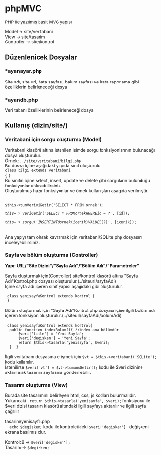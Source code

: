 # phpMVC
PHP ile yazılmış basit MVC yapısı

Model -> site/veritabani<br>
View -> site/tasarim<br>
Controller -> site/kontrol<br>

<h2>Düzenlenicek Dosyalar</h2>
<h3>*ayar/ayar.php</h3>
Site adı, site url, hata sayfası, bakım sayfası ve hata raporlama gibi özelliklerin belirleneceği dosya<br>
<h3>*ayar/db.php</h3>
Veri tabanı özelliklerinin belirleneceği dosya <br>
<h2>Kullanış (dizin/site/)</h2>
<h3>Veritabani için sorgu oluşturma (Model)</h3>
Veritabani klasörü altına istenilen isimde sorgu fonksiyonlarının bulunacağı dosya oluşturulur.<br>
Örnek: <code>../site/veritabani/bilgi.php</code><br>
Bu dosya içine aşağıdaki yapıda sınıf oluşturulur<br>
<code>class bilgi extends veritabani
{</code>
<code>}</code><br>
Bu sınıfın içine select, insert, update ve delete gibi sorguların bulunduğu fonksiyonlar ekleyebilirsiniz.<br>
Oluşturulmuş hazır fonksiyonlar ve örnek kullanışları aşagıda verilmiştir.<br><br>

<code>$this->tumVeriyiGetir('SELECT * FROM ornek');</code><br>

<code>$this->veriGetir('SELECT * FROM ornek WHERE id=?', [$id]);</code><br>

<code>$this->sorgu('INSERT INTO ornek (icerik) VALUES (?)', [$icerik]); </code><br><br>
Ana yapıyı tam olarak kavramak için veritabani/SQLite.php dosyasını inceleyebilirsiniz.<br>

<h3>Sayfa ve bölüm oluşturma (Controller)</h3>
<b>Yapı: URL/"Site Dizini"/"Sayfa Adı"/"Bölüm Adı"/"Parametreler"</b><br><br>
Sayfa oluşturmak için(Controller) site/kontrol klasörü altına "Sayfa Adı"Kontrol.php dosyası oluşturulur.(../siteurl/sayfaAdi)<br>
İçine sayfa adı içeren sınıf yapısı aşağıdaki gibi oluşturulur.<br><br>
<code> class yenisayfaKontrol extends kontrol { </code></br>
<code> }</code><br><br>
Bölüm oluşturmak için "Sayfa Adı"Kontrol.php dosyası içine ilgili bolüm adı içeren fonksiyon oluşturulur.(../siteurl/sayfaAdi/bolumAdi)<br><br>
<code> class yenisayfaKontrol extends kontrol{</code></br>
<code> 	public function indexBolum(){ //index ana bölümdür</code></br>
<code> 		$veri['title'] = 'Yeni Sayfa';</code><br>
<code> 		$veri['degisken'] = 'Yeni Sayfa';</code><br>
<code> 		return $this->tasarla('yenisayfa', $veri); </code><br>
<code> 	}  }</code><br><br>
İlgili veritabanı dosyasına erişmek için
<code>$vt = $this->veritabani('SQLite');</code> kodu kullanılır.<br>
İstenilirse <code>$veri['vt'] = $vt->tumunuGetir();</code> kodu ile $veri dizinine aktarılarak tasarım sayfasına gönderilebilir.<br>
<h3>Tasarım oluşturma (View)</h3>
Burada site tasarımını belirleyen html, css, js kodları bulunmalıdır.<br>
Yukarıdaki <code> return $this->tasarla('yenisayfa', $veri);</code>  fonksiyonu ile $veri dizisi tasarım klasörü altındaki ilgili sayfaya aktarılır ve ilgili sayfa çağrılır<br><br>
tasarim/yenisayfa.php<br>
<code> 	echo $degisken;</code> kodu ile kontrolcüdeki <code>$veri['degisken'] </code> değişkeni ekrana basılmış olur.<br><br>
Kontrolcü -> <code>$veri['degisken'];</code><br>
Tasarim -> <code>$degisken;</code><br>

